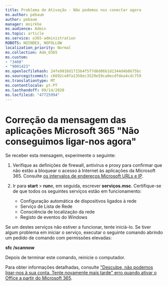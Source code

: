 ```yaml
---
title: Problema de Ativação - Não podemos nos conectar agora
ms.author: pebaum
author: pebaum
manager: mnirkhe
ms.audience: Admin
ms.topic: article
ms.service: o365-administration
ROBOTS: NOINDEX, NOFOLLOW
localization_priority: Normal
ms.collection: Adm_O365
ms.custom:
- "3408"
- "9001423"
ms.openlocfilehash: 24fe9910d1715b4f5f7d8d06b1d1344d4b8675bc
ms.sourcegitcommit: c6692ce0fa1358ec3529e59ca0ecdfdea4cdc759
ms.translationtype: MT
ms.contentlocale: pt-PT
ms.lasthandoff: 09/14/2020
ms.locfileid: "47725994"
---
```

# <a name="fixing-the-microsoft-365-apps-we-are-unable-to-connect-right-now-message"></a>Correção da mensagem das aplicações Microsoft 365 "Não conseguimos ligar-nos agora"

Se receber esta mensagem, experimente o seguinte:

1. Verifique as definições de firewall, antivírus e proxy para confirmar que não estão a bloquear o acesso à Internet às aplicações da Microsoft 365. Consulte [os intervalos de endereços Microsoft URLs e IP](https://docs.microsoft.com/office365/enterprise/urls-and-ip-address-ranges).

2. Ir para **start**  >  **run**e, em seguida, escrever **serviços.msc**. Certifique-se de que todos os seguintes serviços estão em funcionamento:
    - Configuração automática de dispositivos ligados à rede
    - Serviço de Lista de Rede
    - Consciência de localização da rede
    - Registo de eventos do Windows

Se um destes serviços não estiver a funcionar, tente iniciá-lo. Se tiver algum problema em iniciar o serviço, executar o seguinte comando abrindo um pedido de comando com permissões elevadas:

**sfc /scannow**

Depois de terminar este comando, reinicie o computador.

Para obter informações detalhadas, consulte ["Desculpe, não podemos ligar-nos à sua conta. Tente novamente mais tarde" erro quando ativar o Office a partir do Microsoft 365](https://docs.microsoft.com/office/troubleshoot/activation-installation/issue-when-activate-office-from-office-365).